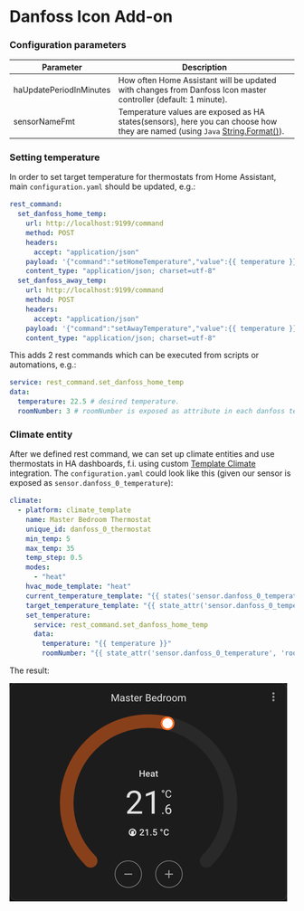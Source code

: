 # Danfoss Icon Add-on

### Configuration parameters

| Parameter | Description |
|-----------|-------------|
| haUpdatePeriodInMinutes | How often Home Assistant will be updated with changes from Danfoss Icon master controller (default: 1 minute).
| sensorNameFmt | Temperature values are exposed as HA states(sensors), here you can choose how they are named (using `Java` [String.Format()](https://docs.oracle.com/javase/21/docs/api/java/util/Formatter.html#syntax)).

### Setting temperature

In order to set target temperature for thermostats from Home Assistant, main `configuration.yaml` should be updated, e.g.:

```yaml
rest_command:
  set_danfoss_home_temp:
    url: http://localhost:9199/command
    method: POST
    headers:
      accept: "application/json"
    payload: '{"command":"setHomeTemperature","value":{{ temperature }},"roomNumber":{{ roomNumber }}}'
    content_type: "application/json; charset=utf-8"
  set_danfoss_away_temp:
    url: http://localhost:9199/command
    method: POST
    headers:
      accept: "application/json"
    payload: '{"command":"setAwayTemperature","value":{{ temperature }},"roomNumber":{{ roomNumber }}}'
    content_type: "application/json; charset=utf-8"
```

This adds 2 rest commands which can be executed from scripts or automations, e.g.:

```yaml
service: rest_command.set_danfoss_home_temp
data:
  temperature: 22.5 # desired temperature.
  roomNumber: 3 # roomNumber is exposed as attribute in each danfoss temperature sensor entity.
```

### Climate entity
After we defined rest command, we can set up climate entities and use thermostats in HA dashboards, f.i. using custom [Template Climate](https://github.com/jcwillox/hass-template-climate) integration.
The `configuration.yaml` could look like this (given our sensor is exposed as `sensor.danfoss_0_temperature`):

```yaml
climate:
  - platform: climate_template
    name: Master Bedroom Thermostat
    unique_id: danfoss_0_thermostat
    min_temp: 5
    max_temp: 35
    temp_step: 0.5
    modes:
      - "heat"
    hvac_mode_template: "heat"
    current_temperature_template: "{{ states('sensor.danfoss_0_temperature') }}"
    target_temperature_template: "{{ state_attr('sensor.danfoss_0_temperature', 'temperature_home') }}"
    set_temperature:
      service: rest_command.set_danfoss_home_temp
      data:
        temperature: "{{ temperature }}"
        roomNumber: "{{ state_attr('sensor.danfoss_0_temperature', 'room_number') }}"
```

The result:

![img.png](img.png)
